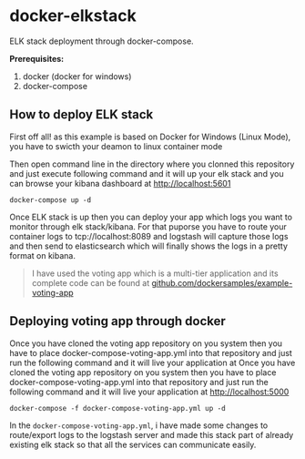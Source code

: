 # docker-elkstack
ELK stack deployment through docker-compose.

**Prerequisites:**

1. docker (docker for windows)
2. docker-compose

## How to deploy ELK stack

First off all! as this example is based on Docker for Windows (Linux Mode), you have to swicth your deamon to linux container mode

Then open command line in the directory where you clonned this repository and just execute following command and it will up your elk stack and you can browse your kibana dashboard at [http://localhost:5601](http://localhost:5601)

```
docker-compose up -d
```

Once ELK stack is up then you can deploy your app which logs you want to monitor through elk stack/kibana.
For that puporse you have to route your container logs to tcp://localhost:8089 and logstash will capture those logs and then send to elasticsearch which will finally shows the logs in a pretty format on kibana.

> I have used the voting app which is a multi-tier application and its complete code can be found at [github.com/dockersamples/example-voting-app](https://github.com/dockersamples/example-voting-app)

## Deploying voting app through docker
Once you have cloned the voting app repository on you system then you have to place docker-compose-voting-app.yml into that repository and just run the following command and it will live your application at [](http://localhost:5000)
Once you have cloned the voting app repository on you system then you have to place docker-compose-voting-app.yml into that repository and just run the following command and it will live your application at [http://localhost:5000](http://localhost:5000)

```
docker-compose -f docker-compose-voting-app.yml up -d
```

In the `docker-compose-voting-app.yml`, i have made some changes to route/export logs to the logstash server and made this stack part of already existing elk stack so that all the services can communicate easily.